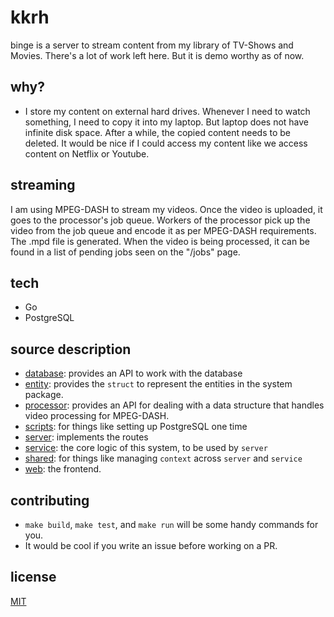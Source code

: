 # kkrh

binge is a server to stream content from my library of TV-Shows and Movies. There's a lot of work left here. But it is demo worthy as of now.

## why?

- I store my content on external hard drives. Whenever I need to watch something, I need to copy it into my laptop. But laptop does not have infinite disk space. After a while, the copied content needs to be deleted. It would be nice if I could access my content like we access content on Netflix or Youtube.

## streaming

I am using MPEG-DASH to stream my videos. Once the video is uploaded, it goes to the processor's job queue. Workers of the processor pick up the video from the job queue and encode it as per MPEG-DASH requirements. The .mpd file is generated. When the video is being processed, it can be found in a list of pending jobs seen on the "/jobs" page.

## tech

- Go
- PostgreSQL

## source description

- [database](./database): provides an API to work with the database 
- [entity](./entity): provides the `struct` to represent the entities in the system 
package.
- [processor](./processor/): provides an API for dealing with a data structure that handles video processing for MPEG-DASH.
- [scripts](./scripts): for things like setting up PostgreSQL one time
- [server](./server): implements the routes
- [service](./service): the core logic of this system, to be used by `server`
- [shared](./shared): for things like managing `context` across `server` and `service` 
- [web](./web): the frontend. 


## contributing

- `make build`, `make test`, and `make run` will be some handy commands for you. 
- It would be cool if you write an issue before working on a PR. 

## license

[MIT](./LICENSE)

